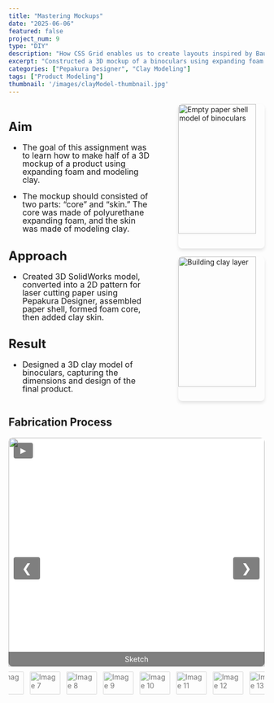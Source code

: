 ```yaml
---
title: "Mastering Mockups"
date: "2025-06-06"
featured: false
project_num: 9
type: "DIY"
description: "How CSS Grid enables us to create layouts inspired by Bauhaus and constructivist design"
excerpt: "Constructed a 3D mockup of a binoculars using expanding foam and modeling clay."
categories: ["Pepakura Designer", "Clay Modeling"]
tags: ["Product Modeling"]
thumbnail: '/images/clayModel-thumbnail.jpg'
---
```


<div style="display: grid; grid-template-columns: 1.5fr 1fr; gap: 2rem; margin: 1rem 0;">
  <!-- Left Column - Text -->
  <div style="font-size: 1.0rem; line-height: 1.0;">
    <h2>Aim</h2>
     <ul>
      <li><p>The goal of this assignment was to learn how to make half of a 3D mockup of a product using expanding foam and modeling clay.</p></li>
      <li><p>The mockup should consisted of two parts: “core” and “skin.” The core was made of polyurethane expanding foam, and the skin was made of modeling clay.</p></li>
      </ul>
    <h2>Approach</h2>
     <ul>
      <li><p>Created 3D SolidWorks model, converted into a 2D pattern for laser cutting paper using Pepakura Designer, assembled paper shell, formed foam core, then added clay skin.</p></li>
      </ul>
    <h2>Result</h2>
     <ul>
      <li><p>Designed a 3D clay model of binoculars, capturing the dimensions and design of the final product.</p></li>
      </ul>
  </div>

  <!-- Right Column - Images -->
  <div style="display: flex; flex-direction: column; align-items: flex-end; gap: 1rem;">
    <img src="/images/claymodel-papershell.jpg" alt="Empty paper shell model of binoculars" style="width: 90%; border-radius: 8px; box-shadow: 0 4px 6px rgba(0, 0, 0, 0.1);" />
    <img src="/images/Clay Modeling/clay-part1.jpg" alt="Building clay layer" style="width: 90%; border-radius: 8px; box-shadow: 0 4px 6px rgba(0, 0, 0, 0.1);" />
  </div>
</div>

<!-- Section 3: Poster -->
<!-- <div class="grid grid-cols-1 lg:grid-cols-3 gap-8 my-12">
  <div class="lg:col-span-2 prose prose-lg max-w-none">
    <h2>Coffee Cup Product Flyer</h2>
  </div>
  <div class="text-center">
    <a href="/images/ps1 Poster WingWrap.jpg" class="inline-block">
      <img src="/images/ps1 Poster WingWrap.jpg" alt="Cofee cup product poster" class="w-48 h-auto object-cover rounded-lg shadow-md cursor-pointer hover:opacity-90 transition-opacity"/>
    </a>
  </div>
</div> -->


## Fabrication Process

<div class="slideshow">
  <div class="slides">
    <div class="slide active">
      <img src="/images/Clay Modeling/binoculars-sketch.jpg" alt="Image 1">
      <div class="caption">Sketch</div>
    </div>
    <div class="slide">
      <img src="/images/Clay Modeling/solidworksModelFront.png" alt="Image 2">
      <div class="caption">SolidWorks CAD model for paper shell</div>
    </div>
    <div class="slide">
      <img src="/images/Clay Modeling/solidworksModelBack.png" alt="Image 3">
    </div>
    <div class="slide">
      <img src="/images/Clay Modeling/binocularsPepakura.png" alt="Image 4">
      <div class="caption">Creating laser cutting file for paper shell in Pepakura</div>
    </div>
    <div class="slide">
      <img src="/images/Clay Modeling/laser-cut-paper.jpg" alt="Image 5">
      <div class="caption">Laser cut paper for shell</div>
    </div>
    <div class="slide">
      <img src="/images/Clay Modeling/paper-model1.jpg" alt="Image 6">
    </div>
    <div class="slide">
      <img src="/images/Clay Modeling/paper-model2.jpg" alt="Image 7">
    </div>
    <div class="slide">
      <img src="/images/Clay Modeling/paper-model-final.jpg" alt="Image 8">
      <div class="caption">Constructed paper shell</div>
    </div>
    <div class="slide">
      <img src="/images/Clay Modeling/papershell-foam1.jpg" alt="Image 9">
    </div>
    <div class="slide">
      <img src="/images/Clay Modeling/papershell-foam2.jpg" alt="Image 10">
      <div class="caption">Building foam core</div>
    </div>
    <div class="slide">
      <img src="/images/Clay Modeling/papershell-foam3.jpg" alt="Image 11">
      <div class="caption">Final foam + paper shell core</div>
    </div>
    <div class="slide">
      <img src="/images/Clay Modeling/clay-part1.jpg" alt="Image 12">
      <div class="caption">Building clay layer</div>
    </div>
    <div class="slide">
      <img src="/images/Clay Modeling/clay-part2.jpg" alt="Image 13">
      <div class="caption">Trust the process...</div>
    </div>
    <div class="slide">
      <img src="/images/Clay Modeling/clay-part3.jpg" alt="Image 14">
    </div>
    <div class="slide">
      <img src="/images/Clay Modeling/clay-part4.jpg" alt="Image 15">
    </div>
    <div class="slide">
      <img src="/images/Clay Modeling/clay-part5.jpg" alt="Image 16">
      <div class="caption">Adding more details and smoothing surfaces</div>
    </div>
    <div class="slide">
      <img src="/images/Clay Modeling/clay-final-front.jpg" alt="Image 17">
    </div>
    <div class="slide">
      <img src="/images/Clay Modeling/clay-final-back.jpg" alt="Image 18">
    </div>
  </div>

  <button class="prev" onclick="moveSlide(-1)">&#10094;</button>
  <button class="next" onclick="moveSlide(1)">&#10095;</button>
  <button class="play" onclick="togglePlay()">&#9658;</button>

  <div class="thumbnails">
    <img src="/images/Clay Modeling/binoculars-sketch.jpg" alt="Thumbnail 1" onclick="currentSlide(0)" class="thumbnail active">
    <img src="/images/Clay Modeling/solidworksModelFront.png" alt="Thumbnail 2" onclick="currentSlide(1)" class="thumbnail">
    <img src="/images/Clay Modeling/solidworksModelBack.png" alt="Thumbnail 3" onclick="currentSlide(2)" class="thumbnail">
    <img src="/images/Clay Modeling/binocularsPepakura.png" alt="Image 4" onclick="currentSlide(3)" class="thumbnail">
    <img src="/images/Clay Modeling/laser-cut-paper.jpg" alt="Image 5" onclick="currentSlide(4)" class="thumbnail">
    <img src="/images/Clay Modeling/paper-model1.jpg" alt="Image 6" onclick="currentSlide(5)" class="thumbnail">
    <img src="/images/Clay Modeling/paper-model2.jpg" alt="Image 7" onclick="currentSlide(6)" class="thumbnail">
    <img src="/images/Clay Modeling/paper-model-final.jpg" alt="Image 8" onclick="currentSlide(7)" class="thumbnail">
    <img src="/images/Clay Modeling/papershell-foam1.jpg" alt="Image 9" onclick="currentSlide(8)" class="thumbnail">
    <img src="/images/Clay Modeling/papershell-foam2.jpg" alt="Image 10" onclick="currentSlide(9)" class="thumbnail">
    <img src="/images/Clay Modeling/papershell-foam3.jpg" alt="Image 11" onclick="currentSlide(10)" class="thumbnail">
    <img src="/images/Clay Modeling/clay-part1.jpg" alt="Image 12" onclick="currentSlide(11)" class="thumbnail">
    <img src="/images/Clay Modeling/clay-part2.jpg" alt="Image 13" onclick="currentSlide(12)" class="thumbnail">
    <img src="/images/Clay Modeling/clay-part3.jpg" alt="Image 14" onclick="currentSlide(13)" class="thumbnail">
    <img src="/images/Clay Modeling/clay-part4.jpg" alt="Image 15" onclick="currentSlide(14)" class="thumbnail">
    <img src="/images/Clay Modeling/clay-part5.jpg" alt="Image 16" onclick="currentSlide(15)" class="thumbnail">
    <img src="/images/Clay Modeling/clay-final-front.jpg" alt="Image 17" onclick="currentSlide(16)" class="thumbnail">
    <img src="/images/Clay Modeling/clay-final-back.jpg" alt="Image 18" onclick="currentSlide(17)" class="thumbnail">
  </div>
</div>

<style>
.slideshow {
  position: relative;
  max-width: 600px;
  margin: 0 auto;
  overflow: hidden;
  border-radius: 8px;
  background: transparent;
}
.slideshow * { margin-top: 0 !important; margin-bottom: 0 !important; }

/* Slides container with fixed height */
.slides { 
  display: flex; 
  flex-direction: column; 
  gap: 0; 
  height: 450px; /* Set a fixed height for consistency */
  position: relative;
  background: #f5f5f5; /* Optional: background color for letterboxed areas */
}

.slide { 
  display: none; 
  position: relative;
  height: 100%; /* Take full height of container */
  width: 100%;
}

.slide.active { display: block; }

.slide img, .slide video {
  width: 100%;
  height: 100%; /* Fill the container height exactly */
  object-fit: contain; /* Show full image with letterboxing if needed */
  /* Use object-fit: cover; if you prefer to crop images to fill the space */
  object-position: center; /* Center the image within the container */
  display: block;
  vertical-align: top;
  border-radius: 8px 8px 0 0;
  margin: 0 !important;
  line-height: 0 !important;
  font-size: 0 !important;
  background: #fff; /* Background for letterboxed areas */
}

/* Caption with black transparent background */
.caption {
  position: absolute;
  bottom: 0;
  width: 100%;
  background: rgba(0, 0, 0, 0.5);
  color: white;
  text-align: center;
  padding: 6px 8px;
  font-size: 0.9rem;
  border-radius: 0 0 8px 8px;
  box-sizing: border-box;
  z-index: 2;
}

/* Thumbnails */
.thumbnails {
  display: flex; justify-content: center; gap: 8px;
  margin-top: 6px; padding: 8px 0;
  background: transparent; border-radius: 0 0 8px 8px;
}
.thumbnail {
  width: 60px; height: 45px; object-fit: cover;
  border-radius: 4px; cursor: pointer;
  opacity: 0.6; transition: opacity 0.3s ease, transform 0.2s ease;
  border: 2px solid transparent;
}
.thumbnail:hover { opacity: 0.8; transform: scale(1.05); }
.thumbnail.active { opacity: 1; border-color: #007bff; transform: scale(1.1); }

/* Buttons */
.prev, .next, .play {
  cursor: pointer; position: absolute;
  transform: translateY(-50%);
  padding: 0.5rem 1rem; color: white;
  background: rgba(0,0,0,0.5); border: none;
  border-radius: 4px; font-size: 1.5rem;
  user-select: none; transition: background 0.3s ease;
  z-index: 3;
}
.prev:hover, .next:hover, .play:hover { background: rgba(0,0,0,0.7); }
.prev { top: 50%; left: 10px; }
.next { top: 50%; right: 10px; }

/* Play button in top-left corner */
.play {
  top: 10px; left: 10px;
  transform: none; font-size: 1.2rem;
  padding: 0.3rem 0.6rem;
}

/* Responsive adjustments */
@media (max-width: 768px) {
  .slides {
    height: 300px; /* Smaller height on mobile */
  }
  
  .slideshow {
    max-width: 100%;
    margin: 0 10px;
  }
}
</style>

<script>
let slideIndex = 0;
let autoPlay = false;
let autoPlayInterval;
const slides = document.querySelectorAll('.slide');
const thumbnails = document.querySelectorAll('.thumbnail');
const playButton = document.querySelector('.play');

function showSlide(n) {
  slides.forEach((slide, i) => {
    slide.classList.toggle('active', i === n);
  });
  thumbnails.forEach((thumb, i) => {
    thumb.classList.toggle('active', i === n);
  });
}

function moveSlide(step) {
  slideIndex = (slideIndex + step + slides.length) % slides.length;
  showSlide(slideIndex);
}

function currentSlide(n) {
  slideIndex = n;
  showSlide(slideIndex);
}

function togglePlay() {
  autoPlay = !autoPlay;
  playButton.innerHTML = autoPlay ? "&#10074;&#10074;" : "&#9658;"; // pause/play symbols
  if (autoPlay) {
    autoPlayInterval = setInterval(() => moveSlide(1), 2500);
  } else {
    clearInterval(autoPlayInterval);
  }
}

showSlide(slideIndex);
</script>